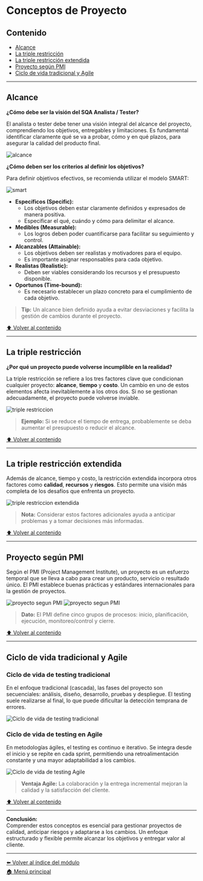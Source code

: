 # Conceptos de Proyecto

## Contenido

- [Alcance](#alcance)
- [La triple restricción](#la-triple-restricción)
- [La triple restricción extendida](#la-triple-restricción-extendida)
- [Proyecto según PMI](#proyecto-según-pmi)
- [Ciclo de vida tradicional y Agile](#ciclo-de-vida-tradicional-y-agile)

---

## Alcance

**¿Cómo debe ser la visión del SQA Analista / Tester?**

El analista o tester debe tener una visión integral del alcance del proyecto, comprendiendo los objetivos, entregables y limitaciones. Es fundamental identificar claramente qué se va a probar, cómo y en qué plazos, para asegurar la calidad del producto final.

![alcance](imagenes/alcance.png)

**¿Cómo deben ser los criterios al definir los objetivos?**

Para definir objetivos efectivos, se recomienda utilizar el modelo SMART:

![smart](imagenes/smart.png)

- **Específicos (Specific):**
  - Los objetivos deben estar claramente definidos y expresados de manera positiva.
  - Especificar el qué, cuándo y cómo para delimitar el alcance.
- **Medibles (Measurable):**
  - Los logros deben poder cuantificarse para facilitar su seguimiento y control.
- **Alcanzables (Attainable):**
  - Los objetivos deben ser realistas y motivadores para el equipo.
  - Es importante asignar responsables para cada objetivo.
- **Realistas (Realistic):**
  - Deben ser viables considerando los recursos y el presupuesto disponible.
- **Oportunos (Time-bound):**
  - Es necesario establecer un plazo concreto para el cumplimiento de cada objetivo.

> **Tip:** Un alcance bien definido ayuda a evitar desviaciones y facilita la gestión de cambios durante el proyecto.

[⬆️ Volver al contenido](#contenido)

---

## La triple restricción

**¿Por qué un proyecto puede volverse incumplible en la realidad?**

La triple restricción se refiere a los tres factores clave que condicionan cualquier proyecto: **alcance**, **tiempo** y **costo**. Un cambio en uno de estos elementos afecta inevitablemente a los otros dos. Si no se gestionan adecuadamente, el proyecto puede volverse inviable.

![triple restriccion](imagenes/triple_restriccion.png)

> **Ejemplo:** Si se reduce el tiempo de entrega, probablemente se deba aumentar el presupuesto o reducir el alcance.

[⬆️ Volver al contenido](#contenido)

---

## La triple restricción extendida

Además de alcance, tiempo y costo, la restricción extendida incorpora otros factores como **calidad**, **recursos** y **riesgos**. Esto permite una visión más completa de los desafíos que enfrenta un proyecto.

![triple restriccion extendida](imagenes/triple_restriccion_extendida.png)

> **Nota:** Considerar estos factores adicionales ayuda a anticipar problemas y a tomar decisiones más informadas.

[⬆️ Volver al contenido](#contenido)

---

## Proyecto según PMI

Según el PMI (Project Management Institute), un proyecto es un esfuerzo temporal que se lleva a cabo para crear un producto, servicio o resultado único. El PMI establece buenas prácticas y estándares internacionales para la gestión de proyectos.

![proyecto segun PMI](imagenes/proy_segun_pmi.png)
![proyecto segun PMI](imagenes/proy_segun_pmi_2.png)

> **Dato:** El PMI define cinco grupos de procesos: inicio, planificación, ejecución, monitoreo/control y cierre.

[⬆️ Volver al contenido](#contenido)

---

## Ciclo de vida tradicional y Agile

### Ciclo de vida de testing tradicional

En el enfoque tradicional (cascada), las fases del proyecto son secuenciales: análisis, diseño, desarrollo, pruebas y despliegue. El testing suele realizarse al final, lo que puede dificultar la detección temprana de errores.

![Ciclo de vida de testing tradicional](imagenes/ciclo_tradicional.png)

### Ciclo de vida de testing en Agile

En metodologías ágiles, el testing es continuo e iterativo. Se integra desde el inicio y se repite en cada sprint, permitiendo una retroalimentación constante y una mayor adaptabilidad a los cambios.

![Ciclo de vida de testing Agile](imagenes/ciclo_agile.png)

> **Ventaja Agile:** La colaboración y la entrega incremental mejoran la calidad y la satisfacción del cliente.

[⬆️ Volver al contenido](#contenido)

---

**Conclusión:**  
Comprender estos conceptos es esencial para gestionar proyectos de calidad, anticipar riesgos y adaptarse a los cambios. Un enfoque estructurado y flexible permite alcanzar los objetivos y entregar valor al cliente.

---

[⬅️ Volver al índice del módulo](../modulo6_gestion_proyectos_testing.md)  
[🏠 Menú principal](../README.md)